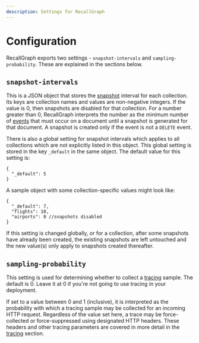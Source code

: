 ```yaml
---
description: Settings for RecallGraph
---
```


# Configuration

RecallGraph exports two settings - `snapshot-intervals` and `sampling-probability`. These are explained in the sections below.

## `snapshot-intervals`

This is a JSON object that stores the [snapshot](../../understanding-recallgraph/terminology/#snapshot) interval for each collection. Its keys are collection names and values are non-negative integers. If the value is 0, then snapshots are disabled for that collection. For a number greater than 0, RecallGraph interprets the number as the minimum number of [events](../../understanding-recallgraph/terminology/#event) that must occur on a document until a snapshot is generated for that document. A snapshot is created only if the event is not a `DELETE` event.

There is also a global setting for snapshot intervals which applies to all collections which are not explicitly listed in this object. This global setting is stored in the key `_default` in the same object. The default value for this setting is:

```text
{
  "_default": 5
}
```

A sample object with some collection-specific values might look like:

```text
{
  "_default": 7,
  "flights": 10,
  "airports": 0 //snapshots disabled
}
```

If this setting is changed globally, or for a collection, after some snapshots have already been created, the existing snapshots are left untouched and the new value\(s\) only apply to snapshots created thereafter.

## `sampling-probability`

This setting is used for determining whether to collect a [tracing](tracing.md) sample. The default is 0. Leave it at 0 if you're not going to use tracing in your deployment.

If set to a value between 0 and 1 \(inclusive\), it is interpreted as the probability with which a tracing sample may be collected for an incoming HTTP request. Regardless of the value set here, a trace may be force-collected or force-suppressed using designated HTTP headers. These headers and other tracing parameters are covered in more detail in the [tracing](tracing.md) section.

